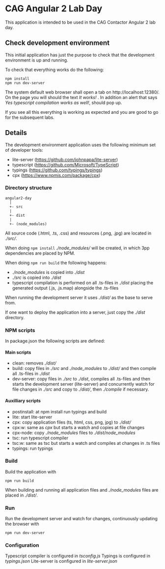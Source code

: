 CAG Angular 2 Lab Day
=====================
This application is intended to be used in the CAG Contactor Angular 2 lab day.

Check development environment 
-----------------------------

This initial application has just the purpose to check that the 
development environment is up and running. 

To check that everything works do the following:

    npm install
    npm run dev-server
    
The system default web browser shall open a tab on http://localhost:12380/.
On the page you will should the text _It works!_ . 
In addition an alert that says _Yes typescript compilation works as well!_, 
should pop up.

If you see all this everything is working as expected and you are good 
to go for the subsequent labs.

Details
-------

The development environment application uses the following minimum set 
of developer tools:

- lite-server (https://github.com/johnpapa/lite-server)
- typescript (https://github.com/Microsoft/TypeScript)
- typings (https://github.com/typings/typings)
- cpx (https://www.npmjs.com/package/cpx)

### Directory structure

    angular2-day 
      |
      +- src
      |
      +- dist
      |
      +- (node_modules)
              
All source code (.html, .ts, .css) and resources (.png, .jpg) are 
located in _./src/_.

When doing `npm install` _./node_modules/_ will be created, in which 
3pp dependencies are placed by NPM.

When doing `npm run build` the following happens:

- _./node_modules_ is copied into _./dist_
- _./src_ is copied into _./dist_
- typescript compilation is performed on all .ts-files in _./dist_
  placing the generated output (.js, .js.map) alongside the .ts-files

When running the development server it uses _./dist/_ as the base to 
serve from.

If one want to deploy the application into a server, just copy the 
_./dist_ directory.

### NPM scripts
In package.json the following scripts are defined:

#### Main scripts

- clean: removes _./dist/_ 
- build: copy files in _./src_ and _./node_modules_ to _./dist/_ and 
  then compile all .ts-files in _./dist_ 
- dev-server: copy files in _./src_ to _./dist_, compiles all .ts-files
  and then starts the development server (lite-server) and concurrently 
  watch for file changes in _./src_ and copy to _./dist/_, then 
  _./compile_ if necessary.

#### Auxilliary scripts

- postinstall: at npm install run typings and build
- lite: start lite-server
- cpx: copy application files (ts, html, css, png, jpg) to _./dist/_ 
- cpx:w: same as _cpx_ but starts a watch and copies at file changes 
- cpx-node: copy _./node_modules_ files to _./dist/node_modules_ 
- tsc: run typescript compiler
- tsc:w: same as tsc but starts a watch and compiles at changes in 
  .ts files
- typings: run typings

### Build
Build the application with

    npm run build
    
When building and running all application files and _./node_modules_ 
files are placed in _./dist/_.

### Run
Run the development server and watch for changes, continuously updating 
the browser with

    npm run dev-server

### Configuration
Typescript compiler is configured in _tsconfig.js_
Typings is configured in _typings.json_
Lite-server is configured in _lite-server.json_

